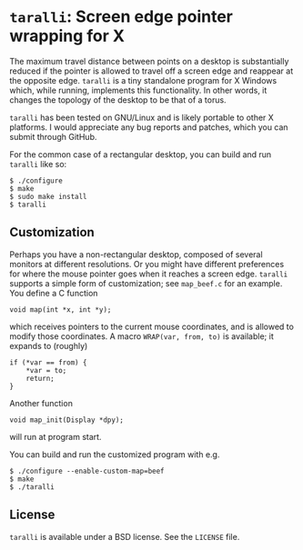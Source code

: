 # `taralli`: Screen edge pointer wrapping for X

The maximum travel distance between points on a desktop is substantially
reduced if the pointer is allowed to travel off a screen edge and reappear at
the opposite edge.  `taralli` is a tiny standalone program for X Windows which,
while running, implements this functionality.  In other words, it changes the
topology of the desktop to be that of a torus.

`taralli` has been tested on GNU/Linux and is likely portable to other X
platforms.  I would appreciate any bug reports and patches, which you can
submit through GitHub.

For the common case of a rectangular desktop, you can build and run `taralli`
like so:

~~~~
$ ./configure
$ make
$ sudo make install
$ taralli
~~~~

## Customization

Perhaps you have a non-rectangular desktop, composed of several monitors at
different resolutions.  Or you might have different preferences for where the
mouse pointer goes when it reaches a screen edge.  `taralli` supports a simple
form of customization; see `map_beef.c` for an example.  You define a C
function

~~~~ {.c}
void map(int *x, int *y);
~~~~

which receives pointers to the current mouse coordinates, and is allowed to
modify those coordinates.  A macro `WRAP(var, from, to)` is available; it
expands to (roughly)

~~~~ {.c}
if (*var == from) {
    *var = to;
    return;
}
~~~~

Another function

~~~~ {.c}
void map_init(Display *dpy);
~~~~

will run at program start.

You can build and run the customized program with e.g.

~~~~
$ ./configure --enable-custom-map=beef
$ make
$ ./taralli
~~~~

## License

`taralli` is available under a BSD license.  See the `LICENSE` file.
